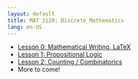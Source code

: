```yaml
---
layout: default
title: MAT 3120: Discrete Mathematics
lang: en-US
---
```


* [Lesson 0: Mathematical Writing, LaTeX](lesson0.html)
* [Lesson 1: Propositional Logic](lesson1.html)
* [Lesson 2: Counting / Combinatorics](lesson2.html)
* More to come!
